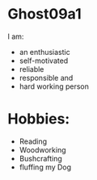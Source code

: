 # Ghost09a1
I am: 
  - an enthusiastic
  - self-motivated 
  - reliable
  - responsible and 
  - hard working person

# Hobbies:
  - Reading
  - Woodworking
  - Bushcrafting
  - fluffing my Dog
